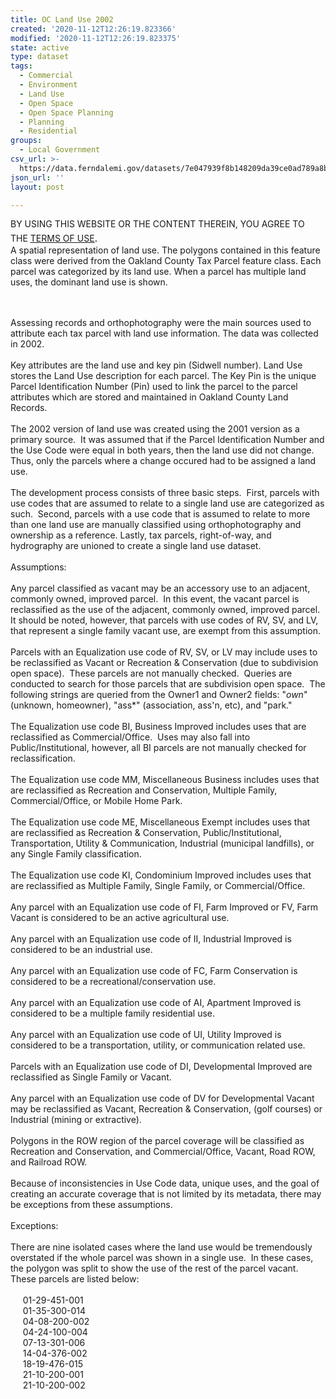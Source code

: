 ```yaml
---
title: OC Land Use 2002
created: '2020-11-12T12:26:19.823366'
modified: '2020-11-12T12:26:19.823375'
state: active
type: dataset
tags:
  - Commercial
  - Environment
  - Land Use
  - Open Space
  - Open Space Planning
  - Planning
  - Residential
groups:
  - Local Government
csv_url: >-
  https://data.ferndalemi.gov/datasets/7e047939f8b148209da39ce0ad789a8b_2.csv?outSR=%7B%22latestWkid%22%3A3857%2C%22wkid%22%3A102100%7D
json_url: ''
layout: post

---
```

<div>BY USING THIS WEBSITE OR THE CONTENT THEREIN, YOU AGREE TO THE <u><a href='https://www.oakgov.com/open-data-terms'>TERMS OF USE</a></u><span style='font-family: &quot;Avenir Next W01&quot;, &quot;Avenir Next W00&quot;, &quot;Avenir Next&quot;, Avenir, &quot;Helvetica Neue&quot;, Helvetica, Arial, sans-serif; font-size: 17px;'>. </span></div><div>A <span> spatial representation of land use.  The polygons contained in 
this feature class were derived from the Oakland County Tax Parcel 
feature class.  Each parcel was categorized by its land use.  When a 
parcel has multiple land uses, the dominant land use is shown. 

<br /><br />Assessing records and orthophotography were the main sources 
used to attribute each tax parcel with land use information.  The data 
was collected in 2002. <br /><br />Key attributes are the land use and key 
pin (Sidwell number).  Land Use stores the Land Use description for each
 parcel.  The Key Pin is the unique Parcel Identification Number (Pin) 
used to link the parcel to the parcel attributes which are stored and 
maintained in Oakland County Land Records.<br /><br />The 2002 version of 
land use was created using the 2001 version as a primary source.  It was
 assumed that if the Parcel Identification Number and the Use Code were 
equal in both years, then the land use did not change.  Thus, only the 
parcels where a change occured had to be assigned a land use.<br /><br />The
 development process consists of three basic steps.  First, parcels with
 use codes that are assumed to relate to a single land use are 
categorized as such.  Second, parcels with a use code that is assumed to
 relate to more than one land use are manually classified using 
orthophotography and ownership as a reference. Lastly, tax parcels, 
right-of-way, and hydrography are unioned to create a single land use 
dataset.<br /><br />Assumptions:<br /><br />Any parcel classified as vacant may 
be an accessory use to an adjacent, commonly owned, improved parcel.  In
 this event, the vacant parcel is reclassified as the use of the 
adjacent, commonly owned, improved parcel.  It should be noted, however,
 that parcels with use codes of RV, SV, and LV, that represent a single 
family vacant use, are exempt from this assumption.<br /><br />Parcels with 
an Equalization use code of RV, SV, or LV may include uses to be 
reclassified as Vacant or Recreation &amp; Conservation (due to 
subdivision open space).  These parcels are not manually checked.  
Queries are conducted to search for those parcels that are subdivision 
open space.  The following strings are queried from the Owner1 and 
Owner2 fields: &quot;*own*&quot; (unknown, homeowner), &quot;ass*&quot; (association, ass'n,
 etc), and &quot;park.&quot;<br /><br />The Equalization use code BI, Business 
Improved includes uses that are reclassified as Commercial/Office.  Uses
 may also fall into Public/Institutional, however, all BI parcels are 
not manually checked for reclassification.<br /><br />The Equalization use 
code MM, Miscellaneous Business includes uses that are reclassified as 
Recreation and Conservation, Multiple Family, Commercial/Office, or 
Mobile Home Park.<br /><br />The Equalization use code ME, Miscellaneous 
Exempt includes uses that are reclassified as Recreation &amp; 
Conservation, Public/Institutional, Transportation, Utility &amp; 
Communication, Industrial (municipal landfills), or any Single Family 
classification.<br /><br />The Equalization use code KI, Condominium 
Improved includes uses that are reclassified as Multiple Family, Single 
Family, or Commercial/Office. <br /><br />Any parcel with an Equalization use code of FI, Farm Improved or FV, Farm Vacant is considered to be an active agricultural use.<br /><br />Any parcel with an Equalization use code of II, Industrial Improved is considered to be an industrial use.<br /><br />Any parcel with an Equalization use code of FC, Farm Conservation is considered to be a recreational/conservation use.<br /><br />Any parcel with an Equalization use code of AI, Apartment Improved is considered to be a multiple family residential use.<br /><br />Any
 parcel with an Equalization use code of UI, Utility Improved is 
considered to be a transportation, utility, or communication related 
use.<br /><br />Parcels with an Equalization use code of DI, Developmental Improved are reclassified as Single Family or Vacant.<br /><br />Any
 parcel with an Equalization use code of DV for Developmental Vacant may
 be reclassified as Vacant, Recreation &amp; Conservation, (golf 
courses) or Industrial (mining or extractive).<br /><br />Polygons in the 
ROW region of the parcel coverage will be classified as Recreation and 
Conservation, and Commercial/Office, Vacant, Road ROW, and Railroad ROW.<br /><br />Because
 of inconsistencies in Use Code data, unique uses, and the goal of 
creating an accurate coverage that is not limited by its metadata, there
 may be exceptions from these assumptions.<br /><br />Exceptions:<br /><br />There
 are nine isolated cases where the land use would be tremendously 
overstated if the whole parcel was shown in a single use.  In these 
cases, the polygon was split to show the use of the rest of the parcel 
vacant.  These parcels are listed below:<br /><br />     01-29-451-001<br />     01-35-300-014<br />     04-08-200-002<br />     04-24-100-004<br />     07-13-301-006<br />     14-04-376-002<br />     18-19-476-015<br />     21-10-200-001<br />     21-10-200-002</span></div>
